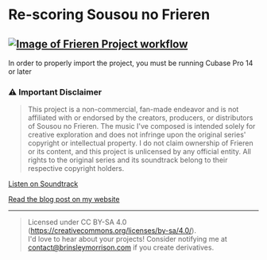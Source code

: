 # Re-scoring Sousou no Frieren
[![Image of Frieren Project workflow](https://github.com/user-attachments/assets/e5373116-dcb8-4225-a38b-7ea486c1e45b)](https://raw.githubusercontent.com/Brinsleym/Frieren/refs/heads/main/Frieren.jpg)
---
In order to properly import the project, you must be running Cubase Pro 14 or later
### ⚠️ Important Disclaimer
> This project is a non-commercial, fan-made endeavor and is not affiliated with or endorsed by the creators, producers, or distributors of Sousou no Frieren. The music I've composed is intended solely for creative exploration and does not infringe upon the original series' copyright or intellectual property. I do not claim ownership of Frieren or its content, and this project is unlicensed by any official entity. All rights to the original series and its soundtrack belong to their respective copyright holders.

[Listen on Soundtrack]()

[Read the blog post on my website](https://brinsleymorrison.com/compositions/re-scoring-sousou-no-frieren/)


---
> Licensed under CC BY-SA 4.0 (https://creativecommons.org/licenses/by-sa/4.0/).  
> I'd love to hear about your projects! Consider notifying me at 
> contact@brinsleymorrison.com if you create derivatives.

